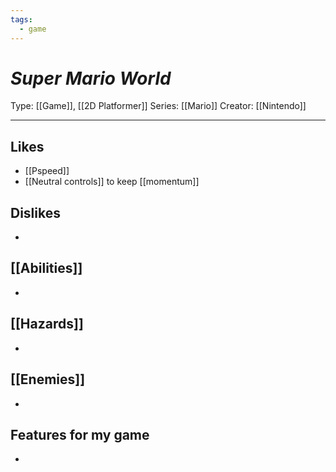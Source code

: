 ```yaml
---
tags:
  - game
---
```

# _Super Mario World_

Type: [[Game]], [[2D Platformer]]
Series: [[Mario]]
Creator: [[Nintendo]]

----





## Likes
* [[Pspeed]]
* [[Neutral controls]] to keep [[momentum]]

## Dislikes
* 

## [[Abilities]]
* 

## [[Hazards]]
* 

## [[Enemies]]
* 

## Features for my game
* 